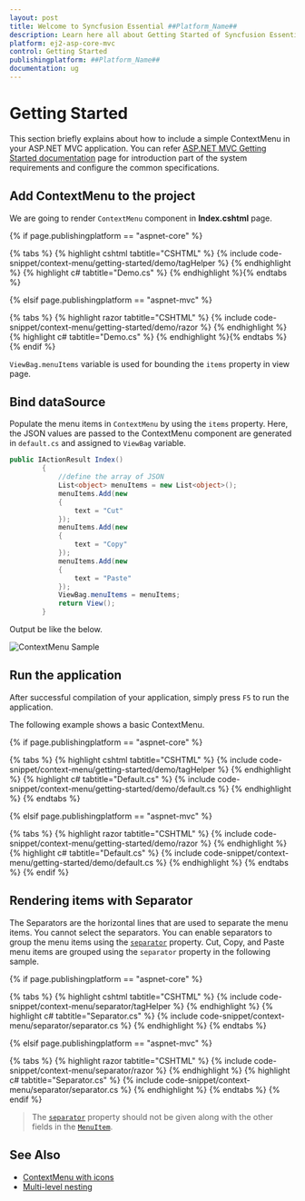 ```yaml
---
layout: post
title: Welcome to Syncfusion Essential ##Platform_Name##
description: Learn here all about Getting Started of Syncfusion Essential ##Platform_Name## widgets based on HTML5 and jQuery.
platform: ej2-asp-core-mvc
control: Getting Started
publishingplatform: ##Platform_Name##
documentation: ug
---
```


# Getting Started

This section briefly explains about how to include a simple ContextMenu in your ASP.NET MVC application. You can refer [ASP.NET MVC Getting Started documentation](../getting-started) page for introduction part of the system requirements and configure the common specifications.

## Add ContextMenu to the project

We are going to render `ContextMenu` component in **Index.cshtml** page.

{% if page.publishingplatform == "aspnet-core" %}

{% tabs %}
{% highlight cshtml tabtitle="CSHTML" %}
{% include code-snippet/context-menu/getting-started/demo/tagHelper %}
{% endhighlight %}
{% highlight c# tabtitle="Demo.cs" %}
{% endhighlight %}{% endtabs %}

{% elsif page.publishingplatform == "aspnet-mvc" %}

{% tabs %}
{% highlight razor tabtitle="CSHTML" %}
{% include code-snippet/context-menu/getting-started/demo/razor %}
{% endhighlight %}
{% highlight c# tabtitle="Demo.cs" %}
{% endhighlight %}{% endtabs %}
{% endif %}



`ViewBag.menuItems` variable is used for bounding the `items` property in view page.

## Bind dataSource

Populate the menu items in `ContextMenu` by using the `items` property. Here, the JSON values are passed to the
ContextMenu component are generated in `default.cs` and assigned to `ViewBag` variable.

```cs
public IActionResult Index()
        {
            //define the array of JSON
            List<object> menuItems = new List<object>();
            menuItems.Add(new
            {
                text = "Cut"
            });
            menuItems.Add(new
            {
                text = "Copy"
            });
            menuItems.Add(new
            {
                text = "Paste"
            });
            ViewBag.menuItems = menuItems;
            return View();
        }

```

Output be like the below.

![ContextMenu Sample](./images/context-menu.PNG)

## Run the application

 After successful compilation of your application, simply press `F5` to run the application.

 The following example shows a basic ContextMenu.

{% if page.publishingplatform == "aspnet-core" %}

{% tabs %}
{% highlight cshtml tabtitle="CSHTML" %}
{% include code-snippet/context-menu/getting-started/demo/tagHelper %}
{% endhighlight %}
{% highlight c# tabtitle="Default.cs" %}
{% include code-snippet/context-menu/getting-started/demo/default.cs %}
{% endhighlight %}
{% endtabs %}

{% elsif page.publishingplatform == "aspnet-mvc" %}

{% tabs %}
{% highlight razor tabtitle="CSHTML" %}
{% include code-snippet/context-menu/getting-started/demo/razor %}
{% endhighlight %}
{% highlight c# tabtitle="Default.cs" %}
{% include code-snippet/context-menu/getting-started/demo/default.cs %}
{% endhighlight %}
{% endtabs %}
{% endif %}



## Rendering items with Separator

The Separators are the horizontal lines that are used to separate the menu items. You cannot select the separators. You
can enable separators to group the menu items using the [`separator`](https://help.syncfusion.com/cr/cref_files/aspnetcore-js2/aspnetcore/Syncfusion.EJ2~Syncfusion.EJ2.Navigations.ContextMenuItem~Separator.html)
property. Cut, Copy, and Paste menu items are grouped using the `separator` property in the following sample.

{% if page.publishingplatform == "aspnet-core" %}

{% tabs %}
{% highlight cshtml tabtitle="CSHTML" %}
{% include code-snippet/context-menu/separator/tagHelper %}
{% endhighlight %}
{% highlight c# tabtitle="Separator.cs" %}
{% include code-snippet/context-menu/separator/separator.cs %}
{% endhighlight %}
{% endtabs %}

{% elsif page.publishingplatform == "aspnet-mvc" %}

{% tabs %}
{% highlight razor tabtitle="CSHTML" %}
{% include code-snippet/context-menu/separator/razor %}
{% endhighlight %}
{% highlight c# tabtitle="Separator.cs" %}
{% include code-snippet/context-menu/separator/separator.cs %}
{% endhighlight %}
{% endtabs %}
{% endif %}



> The [`separator`](https://help.syncfusion.com/cr/cref_files/aspnetcore-js2/aspnetcore/Syncfusion.EJ2~Syncfusion.EJ2.Navigations.ContextMenuItem~Separator.html) property should not be given along with the other fields in the [`MenuItem`](https://help.syncfusion.com/cr/cref_files/aspnetcore-js2/aspnetcore/Syncfusion.EJ2~Syncfusion.EJ2.Navigations.ContextMenuItem.html).

## See Also

* [ContextMenu with icons](./icons-and-navigation#icons)
* [Multi-level nesting](./template-and-multilevel-nesting#multilevel-nesting)